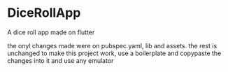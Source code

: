 # DiceRollApp
A dice roll app made on flutter

the onyl changes made were on pubspec.yaml, lib and assets. the rest is unchanged 
to make this project work, use a boilerplate and copypaste the changes into it and use any emulator
